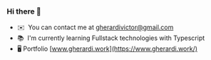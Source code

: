 ### Hi there 👋

*   ✉️  You can contact me at [gherardivictor@gmail.com](mailto:gherardivictor@gmail.com)
*   📚  I'm currently learning Fullstack technologies with Typescript
*   🖥️  Portfolio [www.gherardi.work](https://www.gherardi.work/)
